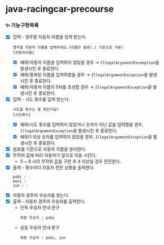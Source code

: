 # java-racingcar-precourse
### ✨ 기능구현목록
- [x] 입력 - 경주할 자동차 이름을 입력 받는다.
  ```
  경주할 자동차 이름을 입력하세요.(이름은 쉼표(,) 기준으로 구분)
  {자동차이름}
  ```
  - [x] 예외/자동차 이름을 입력하지 않았을 경우 → `IllegalArgumentExceeption`을 발생시킨 후 종료한다.
  - [x] 예외/중복된 이름을 입력하였을 경우 → `IllegalArgumentException`을 발생시킨 후 종료한다.
  - [x] 예외/자동차 이름이 5자를 초과할 경우 → `IllegalArgumentException`을 발생시킨 후 종료한다.
- [x] 입력 - 시도 횟수를 입력 받는다.
  ```
  시도할 횟수는 몇 회인가요?
  {시도횟수}
  ```
  - [x] 예외/시도 횟수를 입력하지 않았거나 숫자가 아닌 값을 입력했을 경우, `IllegalArgumentException`을 발생시킨 후 종료한다.
  - [x] 예외/1 이상 숫자를 입력하지 않았을 경우, `IllegalArgumentException`을 발생시킨 후 종료한다.
- [x] 쉼표를 기준으로 자동차 이름을 분리한다.
- [x] 무작위 값에 따라 자동차가 앞으로 이동 시킨다.
  - 0 ~ 9 사이 무작위 값을 구한 후 4 이상일 경우 전진한다.
- [x] 출력 - 횟수마다 자동차 전진 상황을 출력한다.
  ```
  pobi : -
  woni :
  jun : -
  ```
- [x] 자동차 경주의 우승자를 찾는다.
- [x] 출력 - 자동차 경주의 우승자를 출력한다.
  - 단독 우승자 안내 문구
    ```
    최종 우승자 : pobi
    ```
  - 공동 우승자 안내 문구
    ```
    최종 우승자 : pobi, jun
    ```
